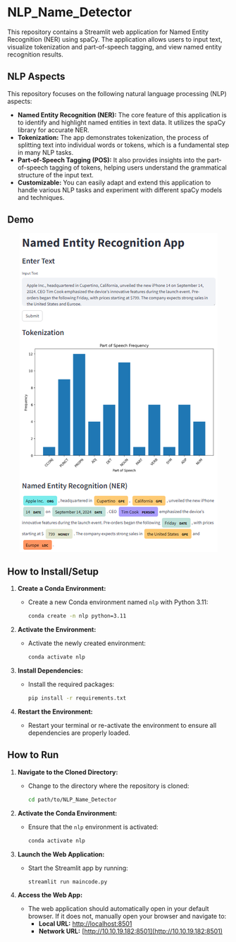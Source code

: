 # NLP_Name_Detector

This repository contains a Streamlit web application for Named Entity Recognition (NER) using spaCy. The application allows users to input text, visualize tokenization and part-of-speech tagging, and view named entity recognition results.

## NLP Aspects

This repository focuses on the following natural language processing (NLP) aspects:

- **Named Entity Recognition (NER):** The core feature of this application is to identify and highlight named entities in text data. It utilizes the spaCy library for accurate NER.
- **Tokenization:** The app demonstrates tokenization, the process of splitting text into individual words or tokens, which is a fundamental step in many NLP tasks.
- **Part-of-Speech Tagging (POS):** It also provides insights into the part-of-speech tagging of tokens, helping users understand the grammatical structure of the input text.
- **Customizable:** You can easily adapt and extend this application to handle various NLP tasks and experiment with different spaCy models and techniques.

## Demo

<p align="center">
  <img src="image.png" alt="alt text">
</p>


## How to Install/Setup

1. **Create a Conda Environment:**
   - Create a new Conda environment named `nlp` with Python 3.11:
     ```bash
     conda create -n nlp python=3.11
     ```

2. **Activate the Environment:**
   - Activate the newly created environment:
     ```bash
     conda activate nlp
     ```

3. **Install Dependencies:**
   - Install the required packages:
     ```bash
     pip install -r requirements.txt
     ```

4. **Restart the Environment:**
   - Restart your terminal or re-activate the environment to ensure all dependencies are properly loaded.

## How to Run

1. **Navigate to the Cloned Directory:**
   - Change to the directory where the repository is cloned:
     ```bash
     cd path/to/NLP_Name_Detector
     ```

2. **Activate the Conda Environment:**
   - Ensure that the `nlp` environment is activated:
     ```bash
     conda activate nlp
     ```

3. **Launch the Web Application:**
   - Start the Streamlit app by running:
     ```bash
     streamlit run maincode.py
     ```

4. **Access the Web App:**
   - The web application should automatically open in your default browser. If it does not, manually open your browser and navigate to:
     - **Local URL:** [http://localhost:8501](http://localhost:8501)
     - **Network URL:** [http://10.10.19.182:8501](http://10.10.19.182:8501)
